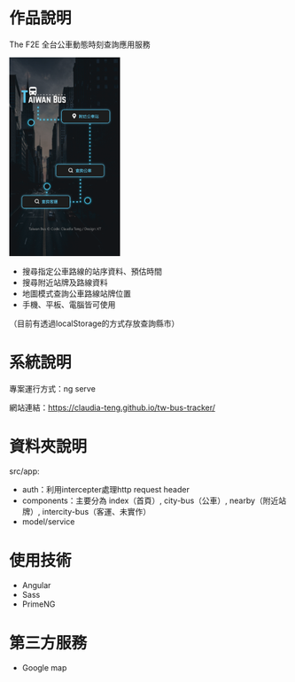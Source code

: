 # 作品說明

The F2E 全台公車動態時刻查詢應用服務

<img src="./src/assets/md/md-index.png" alt="introduction" width="200"/>

- 搜尋指定公車路線的站序資料、預估時間
- 搜尋附近站牌及路線資料
- 地圖模式查詢公車路線站牌位置
- 手機、平板、電腦皆可使用

（目前有透過localStorage的方式存放查詢縣市）

# 系統說明
專案運行方式：ng serve

網站連結：https://claudia-teng.github.io/tw-bus-tracker/

# 資料夾說明

src/app:
- auth：利用intercepter處理http request header
- components：主要分為 index（首頁）, city-bus（公車）, nearby（附近站牌）, intercity-bus（客運、未實作）
- model/service

# 使用技術

- Angular
- Sass
- PrimeNG

# 第三方服務

- Google map

